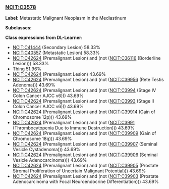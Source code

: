
### [NCIT:C3578](http://purl.obolibrary.org/obo/NCIT_C3578)
**Label:** Metastatic Malignant Neoplasm in the Mediastinum

**Subclasses:** 

**Class expressions from DL-Learner:**

- [NCIT:C41444](http://purl.obolibrary.org/obo/NCIT_C41444) (Secondary Lesion) 58.33%
- [NCIT:C40557](http://purl.obolibrary.org/obo/NCIT_C40557) (Metastatic Lesion) 58.33%
- [NCIT:C42624](http://purl.obolibrary.org/obo/NCIT_C42624) (Premalignant Lesion) and (not ([NCIT:C36116](http://purl.obolibrary.org/obo/NCIT_C36116) (Borderline Lesion))) 58.33%
- Thing 51.96%
- [NCIT:C42624](http://purl.obolibrary.org/obo/NCIT_C42624) (Premalignant Lesion) 43.69%
- [NCIT:C42624](http://purl.obolibrary.org/obo/NCIT_C42624) (Premalignant Lesion) and (not ([NCIT:C39956](http://purl.obolibrary.org/obo/NCIT_C39956) (Rete Testis Adenoma))) 43.69%
- [NCIT:C42624](http://purl.obolibrary.org/obo/NCIT_C42624) (Premalignant Lesion) and (not ([NCIT:C3994](http://purl.obolibrary.org/obo/NCIT_C3994) (Stage IV Colon Cancer AJCC v6))) 43.69%
- [NCIT:C42624](http://purl.obolibrary.org/obo/NCIT_C42624) (Premalignant Lesion) and (not ([NCIT:C3993](http://purl.obolibrary.org/obo/NCIT_C3993) (Stage II Colon Cancer AJCC v6))) 43.69%
- [NCIT:C42624](http://purl.obolibrary.org/obo/NCIT_C42624) (Premalignant Lesion) and (not ([NCIT:C39914](http://purl.obolibrary.org/obo/NCIT_C39914) (Gain of Chromosome 12p))) 43.69%
- [NCIT:C42624](http://purl.obolibrary.org/obo/NCIT_C42624) (Premalignant Lesion) and (not ([NCIT:C3991](http://purl.obolibrary.org/obo/NCIT_C3991) (Thrombocytopenia Due to Immune Destruction))) 43.69%
- [NCIT:C42624](http://purl.obolibrary.org/obo/NCIT_C42624) (Premalignant Lesion) and (not ([NCIT:C39909](http://purl.obolibrary.org/obo/NCIT_C39909) (Gain of Chromosome 18q))) 43.69%
- [NCIT:C42624](http://purl.obolibrary.org/obo/NCIT_C42624) (Premalignant Lesion) and (not ([NCIT:C39907](http://purl.obolibrary.org/obo/NCIT_C39907) (Seminal Vesicle Cystadenoma))) 43.69%
- [NCIT:C42624](http://purl.obolibrary.org/obo/NCIT_C42624) (Premalignant Lesion) and (not ([NCIT:C39906](http://purl.obolibrary.org/obo/NCIT_C39906) (Seminal Vesicle Adenocarcinoma))) 43.69%
- [NCIT:C42624](http://purl.obolibrary.org/obo/NCIT_C42624) (Premalignant Lesion) and (not ([NCIT:C39905](http://purl.obolibrary.org/obo/NCIT_C39905) (Prostate Stromal Proliferation of Uncertain Malignant Potential))) 43.69%
- [NCIT:C42624](http://purl.obolibrary.org/obo/NCIT_C42624) (Premalignant Lesion) and (not ([NCIT:C39903](http://purl.obolibrary.org/obo/NCIT_C39903) (Prostate Adenocarcinoma with Focal Neuroendocrine Differentiation))) 43.69%


